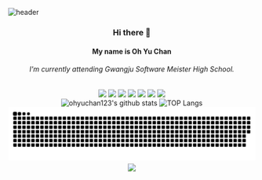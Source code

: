   ![header](https://capsule-render.vercel.app/api?type=wave&color=auto&height=300&section=header&text=Ohyuchan!%20&fontSize=90)<div align="center">
  ### Hi there 👋
  #### My name is Oh Yu Chan 
  ###### I'm currently attending Gwangju Software Meister High School.
  <a href="https://www.python.org/" target="_blank"><img src="https://img.shields.io/badge/Python-3776AB?style=flat-square&logo=Python&logoColor=white"></a>
  <a href="https://www.oracle.com/kr/index.html" target="_blank"><img src="https://img.shields.io/badge/Java-007396?style=flat-square&logo=Java&logoColor=white"/></a>
  <a href="https://https://visualstudio.microsoft.com/ko//" target="_blank"><img src="https://img.shields.io/badge/C-A8B9CC?style=flat-square&logo=C&logoColor=white"></a>
  <a href="https://code.visualstudio.com//" target="_blank"><img src="https://img.shields.io/badge/HTML5-E34F26?style=flat-square&logo=HTML&logoColor=white"></a>
  <a href="https://code.visualstudio.com//" target="_blank"><img src="https://img.shields.io/badge/JavaScript-F7DF1E?style=flat-square&logo=JavaScript&logoColor=white"></a>
  <a href="https://code.visualstudio.com//" target="_blank"><img src="https://img.shields.io/badge/CSS-1572B6?style=flat-square&logo=CSS&logoColor=white"></a>
  <a href="https://nodejs.org/ko/" target="_blank"><img src="https://img.shields.io/badge/Node.js-339933?style=flat-square&logo=Node.js&logoColor=white"></a>
  <br> 
  ![ohyuchan123's github stats](https://github-readme-stats.vercel.app/api?username=ohyuchan123&theme=radical&show_icons=true)
  ![TOP Langs](https://github-readme-stats.vercel.app/api/top-langs/?username=ohyuchan123&layout=compact&thema=merko)
  ![Snake animation](https://github.com/ohyuchan123/ohyuchan123/blob/output/github-contribution-grid-snake.svg)
  <img align='center' src="http://mazassumnida.wtf/api/v2/generate_badge?boj=yuchan123"></p>
